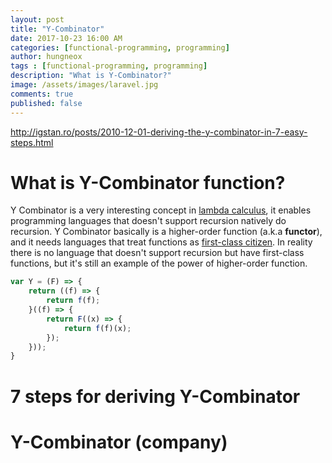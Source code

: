 ```yaml
---
layout: post
title: "Y-Combinator"
date: 2017-10-23 16:00 AM
categories: [functional-programming, programming]
author: hungneox
tags : [functional-programming, programming]
description: "What is Y-Combinator?"
image: /assets/images/laravel.jpg
comments: true
published: false
---
```


http://igstan.ro/posts/2010-12-01-deriving-the-y-combinator-in-7-easy-steps.html


# What is Y-Combinator function?

Y Combinator is a very interesting concept in [lambda calculus](https://en.wikipedia.org/wiki/Lambda_calculus), it enables programming languages that doesn't support recursion natively do recursion. Y Combinator basically is a higher-order function (a.k.a **functor**), and it needs languages that treat functions as [first-class citizen](https://en.wikipedia.org/wiki/First-class_function). In reality there is no language that doesn't support recursion but have first-class functions, but it's still an example of the power of higher-order function.


```javascript
var Y = (F) => {
    return ((f) => {
        return f(f);
    }((f) => {
        return F((x) => {
            return f(f)(x);
        });
    }));
}
```

# 7 steps for deriving Y-Combinator

# Y-Combinator (company)








